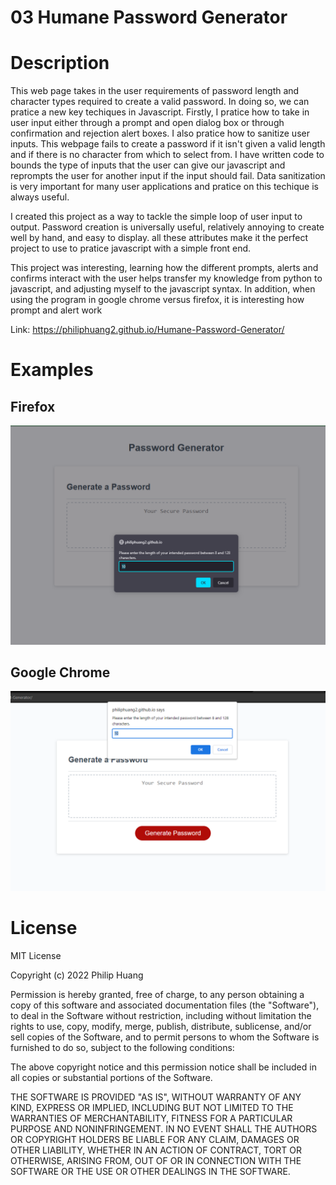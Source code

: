 # 03 Humane Password Generator

# Description

This web page takes in the user requirements of password length and character types required to create a valid password.  In doing so, we can pratice a new key techiques in Javascript.  Firstly, I pratice how to take in user input either through a prompt and open dialog box or through confirmation and rejection alert boxes.  I also pratice how to sanitize user inputs.  This webpage fails to create a password if it isn't given a valid length and if there is no character from which to select from.  I have written code to bounds the type of inputs that the user can give our javascript and reprompts the user for another input if the input should fail.  Data sanitization is very important for many user applications and pratice on this techique is always useful.  

I created this project as a way to tackle the simple loop of user input to output.  Password creation is universally useful, relatively annoying to create well by hand, and easy to display.  all these attributes make it the perfect project to use to pratice javascript with a simple front end.

This project was interesting, learning how the different prompts, alerts and confirms interact with the user helps transfer my knowledge from python to javascript, and adjusting myself to the javascript syntax. In addition, when using the program in google chrome versus firefox, it is interesting how prompt and alert work

Link:
https://philiphuang2.github.io/Humane-Password-Generator/


# Examples
## Firefox
![Firefox Example](/Assets/Firefox-Prompt-Example.PNG)
## Google Chrome
![Google Chrome Example](/Assets/Chrome-Prompt-Example.PNG)

# License

MIT License

Copyright (c) 2022 Philip Huang

Permission is hereby granted, free of charge, to any person obtaining a copy
of this software and associated documentation files (the "Software"), to deal
in the Software without restriction, including without limitation the rights
to use, copy, modify, merge, publish, distribute, sublicense, and/or sell
copies of the Software, and to permit persons to whom the Software is
furnished to do so, subject to the following conditions:

The above copyright notice and this permission notice shall be included in all
copies or substantial portions of the Software.

THE SOFTWARE IS PROVIDED "AS IS", WITHOUT WARRANTY OF ANY KIND, EXPRESS OR
IMPLIED, INCLUDING BUT NOT LIMITED TO THE WARRANTIES OF MERCHANTABILITY,
FITNESS FOR A PARTICULAR PURPOSE AND NONINFRINGEMENT. IN NO EVENT SHALL THE
AUTHORS OR COPYRIGHT HOLDERS BE LIABLE FOR ANY CLAIM, DAMAGES OR OTHER
LIABILITY, WHETHER IN AN ACTION OF CONTRACT, TORT OR OTHERWISE, ARISING FROM,
OUT OF OR IN CONNECTION WITH THE SOFTWARE OR THE USE OR OTHER DEALINGS IN THE
SOFTWARE.
